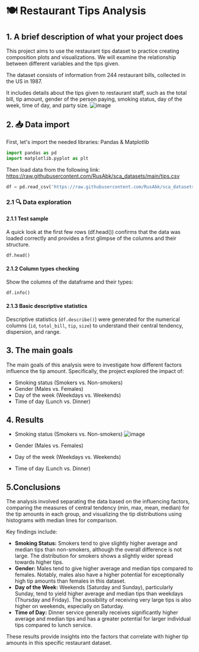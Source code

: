 # **🍽️ Restaurant Tips Analysis**

## 1. A brief description of what your project does

This project aims to use the restaurant tips dataset to practice creating composition plots and visualizations. We will examine the relationship between different variables and the tips given.

The dataset consists of information from 244 restaurant bills, collected in the US in 1987.

It includes details about the tips given to restaurant staff, such as the total bill, tip amount, gender of the person paying, smoking status, day of the week, time of day, and party size.
 ![image](https://thietbikhachsancomvn.wordpress.com/wp-content/uploads/2021/02/nha-hang-la-gi1.jpg?w=1000)
 
## 2. 📥 Data import

First, let's import the needed libraries: Pandas & Matplotlib

```Python
import pandas as pd
import matplotlib.pyplot as plt
```
Then load data from the following link: https://raw.githubusercontent.com/RusAbk/sca_datasets/main/tips.csv
```Python
df = pd.read_csv('https://raw.githubusercontent.com/RusAbk/sca_datasets/main/tips.csv')
```
### 2.1 🔍 Data exploration

#### 2.1.1 Test sample
A quick look at the first few rows (df.head()) confirms that the data was loaded correctly and provides a first glimpse of the columns and their structure.
```Python
df.head()
```

#### 2.1.2 Column types checking
Show the columns of the dataframe and their types:
```Python
df.info()
```

#### 2.1.3 Basic descriptive statistics
Descriptive statistics (`df.describe()`) were generated for the numerical columns (`id`, `total_bill`, `tip`, `size`) to understand their central tendency, dispersion, and range.

## 3. The main goals
The main goals of this analysis were to investigate how different factors influence the tip amount. Specifically, the project explored the impact of:

*   Smoking status (Smokers vs. Non-smokers)
*   Gender (Males vs. Females)
*   Day of the week (Weekdays vs. Weekends)
*   Time of day (Lunch vs. Dinner)

## 4. Results

*   Smoking status (Smokers vs. Non-smokers)
  ![image](<img width="839" height="275" alt="{F531A22C-7662-4697-98B3-796D493257ED}" src="https://github.com/user-attachments/assets/528b5355-1fd4-475d-896a-7de57dc7ae89" />)

*   Gender (Males vs. Females)
*   Day of the week (Weekdays vs. Weekends)
*   Time of day (Lunch vs. Dinner)
  
## 5.Conclusions
The analysis involved separating the data based on the influencing factors, comparing the measures of central tendency (min, max, mean, median) for the tip amounts in each group, and visualizing the tip distributions using histograms with median lines for comparison.

Key findings include:

*   **Smoking Status:** Smokers tend to give slightly higher average and median tips than non-smokers, although the overall difference is not large. The distribution for smokers shows a slightly wider spread towards higher tips.
*   **Gender:** Males tend to give higher average and median tips compared to females. Notably, males also have a higher potential for exceptionally high tip amounts than females in this dataset.
*   **Day of the Week:** Weekends (Saturday and Sunday), particularly Sunday, tend to yield higher average and median tips than weekdays (Thursday and Friday). The possibility of receiving very large tips is also higher on weekends, especially on Saturday.
*   **Time of Day:** Dinner service generally receives significantly higher average and median tips and has a greater potential for larger individual tips compared to lunch service.

These results provide insights into the factors that correlate with higher tip amounts in this specific restaurant dataset.
